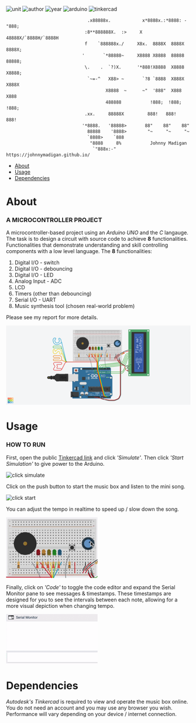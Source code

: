 ![unit](https://img.shields.io/badge/CAB202-Microprocessors%20and%20Digital%20Systems-ff69b4?style=plastic)
![author](https://img.shields.io/badge/Author-Johnny%20Madigan-yellow?style=plastic)
![year](https://img.shields.io/badge/Year-2020-lightgrey?style=plastic)
![arduino](https://img.shields.io/badge/Arduino-C/C++-informational?style=plastic&logo=arduino)
![tinkercad](https://img.shields.io/badge/Autodesk-Tinkercad-informational?style=plastic&logo=autodesk)

                                   .x88888x.            x*8888x.:*8888: -"888;                                   
                                  :8**888888X.  :>     X   48888X/`8888H/`8888H
                                  f    `888888x./     X8x.  8888X  8888X  8888X;
                                 '       `*88888~     X8888 X8888  88888  88888;
                                  \.    .  `?)X.      '*888!X8888  X8888  X8888;
                                   `~=-^   X88> ~       `?8 `8888  X888X  X888X
                                          X8888  ~      ~"  '888"  X888   X888
                                          488888           !888;  !888;  !888;
                                  .xx.     88888X         888!   888!   888!
                                 '*8888.   '88888>       88"    88"    88"
                                   88888    '8888>        "~     "~     "~
                                   `8888>    `888                       
                                    "8888     8%           Johnny Madigan
                                     `"888x:-"    https://johnnymadigan.github.io/

- [About](#about)
- [Usage](#usage)
- [Dependencies](#dependencies)

# About
### A MICROCONTROLLER PROJECT
A microcontroller-based project using an *Arduino UNO* and the *C* langauge. The task is to design a circuit with source code to achieve **8** functionalities. Functionalities that demonstrate understanding and skill controlling components with a low level language. The **8** functionalities:

1. Digital I/O - switch
2. Digital I/O - debouncing
3. Digital I/O - LED
4. Analog Input - ADC
5. LCD
6. Timers (other than debouncing)
7. Serial I/O - UART
8. Music synthesis tool (chosen real-world problem)

Please see my report for more details.

![circuit snapshot](/img/v6-undertale-musicbox-snapshot.png)

# Usage
### HOW TO RUN
First, open the public [Tinkercad link](https://www.tinkercad.com/things/6StnqF56pt9) and click *'Simulate'*. Then click *'Start Simulation'* to give power to the Arduino.

![click simulate](/img/click-simulate.gif)

Click on the push button to start the music box and listen to the mini song.

![click start](/img/click-start.gif)

You can adjust the tempo in realtime to speed up / slow down the song.

![adjust tempo](/img/adjust-tempo.gif)

Finally, click on *'Code'* to toggle the code editor and expand the Serial Monitor pane to see messages & timestamps. These timestamps are designed for you to see the intervals between each note, allowing for a more visual depiction when changing tempo.

![serial monitor](/img/serial-monitor.gif)

# Dependencies
*Autodesk's Tinkercad* is required to view and operate the music box online. You do not need an account and you may use any browser you wish. Performance will vary depending on your device / internet connection.
